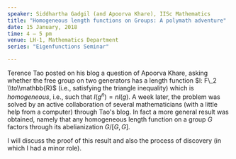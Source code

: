 ```yaml
---
speaker: Siddhartha Gadgil (and Apoorva Khare), IISc Mathematics
title: "Homogeneous length functions on Groups: A polymath adventure"
date: 15 January, 2018
time: 4 – 5 pm
venue: LH-1, Mathematics Department
series: "Eigenfunctions Seminar"

---
```


Terence Tao posted on his blog a question of Apoorva Khare, asking whether the free group on two generators has a length function $l: F\_2 \\to\\mathbb{R}$ (i.e., satisfying the triangle inequality) which is _homogeneous_, i.e., such that $l(g^n) = nl(g)$. A week later, the problem was solved by an active collaboration of several mathematicians (with a little help from a computer) through Tao's blog. In fact a more general result was obtained, namely that any homogeneous length function on a group $G$ factors through its abelianization $G/[G, G]$.

I will discuss the proof of this result and also the  process of discovery (in which I had a minor role).
